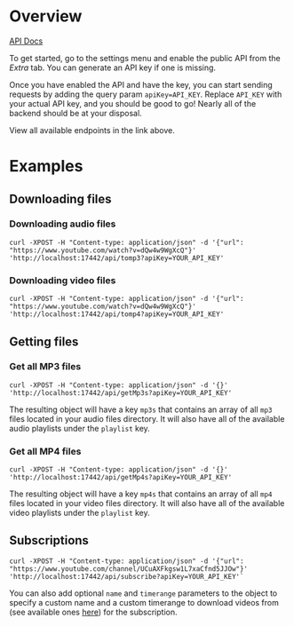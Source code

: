 # Overview

[API Docs](https://youtubedl-material.stoplight.io/docs/youtubedl-material)

To get started, go to the settings menu and enable the public API from the *Extra* tab. You can generate an API key if one is missing.

Once you have enabled the API and have the key, you can start sending requests by adding the query param `apiKey=API_KEY`. Replace `API_KEY` with your actual API key, and you should be good to go! Nearly all of the backend should be at your disposal.

View all available endpoints in the link above.

# Examples

## Downloading files

### Downloading audio files 
    curl -XPOST -H "Content-type: application/json" -d '{"url": "https://www.youtube.com/watch?v=dQw4w9WgXcQ"}' 'http://localhost:17442/api/tomp3?apiKey=YOUR_API_KEY'

### Downloading video files
    curl -XPOST -H "Content-type: application/json" -d '{"url": "https://www.youtube.com/watch?v=dQw4w9WgXcQ"}' 'http://localhost:17442/api/tomp4?apiKey=YOUR_API_KEY'

## Getting files

### Get all MP3 files
    curl -XPOST -H "Content-type: application/json" -d '{}' 'http://localhost:17442/api/getMp3s?apiKey=YOUR_API_KEY'

The resulting object will have a key `mp3s` that contains an array of all `mp3` files located in your audio files directory. It will also have all of the available audio playlists under the `playlist` key.

### Get all MP4 files
    curl -XPOST -H "Content-type: application/json" -d '{}' 'http://localhost:17442/api/getMp4s?apiKey=YOUR_API_KEY'

The resulting object will have a key `mp4s` that contains an array of all `mp4` files located in your video files directory. It will also have all of the available video playlists under the `playlist` key.

## Subscriptions

    curl -XPOST -H "Content-type: application/json" -d '{"url": "https://www.youtube.com/channel/UCuAXFkgsw1L7xaCfnd5JJOw"}' 'http://localhost:17442/api/subscribe?apiKey=YOUR_API_KEY'`

You can also add optional `name` and `timerange` parameters to the object to specify a custom name and a custom timerange to download videos from (see available ones [here](https://github.com/ytdl-org/youtube-dl/blob/master/README.md#video-selection-1)) for the subscription.